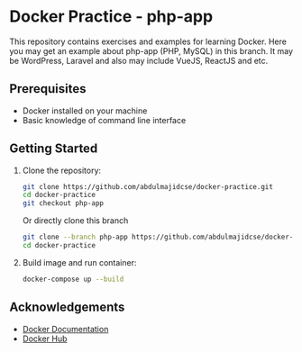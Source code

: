 # Docker Practice - php-app

This repository contains exercises and examples for learning Docker. Here you may get an example about php-app (PHP, MySQL) in this branch. It may be WordPress, Laravel and also may include VueJS, ReactJS and etc.

## Prerequisites

- Docker installed on your machine
- Basic knowledge of command line interface

## Getting Started

1. Clone the repository:

   ```sh
   git clone https://github.com/abdulmajidcse/docker-practice.git
   cd docker-practice
   git checkout php-app
   ```

   Or directly clone this branch

   ```sh
   git clone --branch php-app https://github.com/abdulmajidcse/docker-practice.git
   cd docker-practice
   ```

2. Build image and run container:
   ```sh
   docker-compose up --build
   ```

## Acknowledgements

- [Docker Documentation](https://docs.docker.com/)
- [Docker Hub](https://hub.docker.com/)
